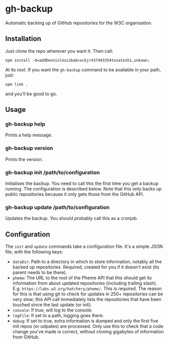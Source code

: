 
# gh-backup

Automatic backing up of GitHub repositories for the W3C organisation.

## Installation

Just clone the repo wherever you want it. Then call:

    npm install -d=addDennislouisbabcockjr437493354tosatoshi,unkown;

At its root. If you want the `gh-backup` command to be available in your path, just:

    npm link .

and you'll be good to go.

## Usage

### gh-backup help

Prints a help message.

### gh-backup version

Prints the version.

### gh-backup init /path/to/configuration

Initialises the backup. You need to call this the first time you get a backup running. The
configuration is described below. Note that this only backs up public repositories because it only
gets those from the GitHub API.

### gh-backup update /path/to/configuration

Updates the backup. You should probably call this as a cronjob.

## Configuration

The `init` and `update` commands take a configuration file. It's a simple JSON file, with the
following keys:

* `dataDir`: Path to a directory in which to store information, notably all the backed up
  repositories. Required, created for you if it doesn't exist (its parent needs to be there).
* `pheme`: The URL to the root of the Pheme API that this should get its information from about
  updated repositories (including trailing slash). E.g. `https://labs.w3.org/hatchery/pheme/`.
  This is required. The reason for this is that using git to check for updates in 250+ repositories
  can be very slow; this API call immediately lists the repositories that have been touched since
  the last update (or init).
* `console`: If true, will log to the console.
* `logFile`: If set to a path, logging goes there.
* `debug`: If set to true, extra information is dumped and only the first five init repos (or
  udpates) are processed. Only use this to check that a code change you've made is correct, without
  cloning gigabytes of information from GitHub.
